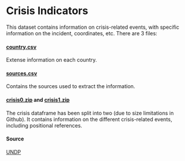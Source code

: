 # Crisis Indicators

This dataset contains information on crisis-related events, with specific information on the incident, coordinates, etc. 
There are 3 files:

#### [country.csv](country.csv)

Extense information on each country.

#### [sources.csv](sources.csv)

Contains the sources used to extract the information.

#### [crisis0.zip](crisis0.zip) and [crisis1.zip](crisis1.zip)

The crisis dataframe has been split into two (due to size limitations in Github). It contains information on the different crisis-related events, including positional references.

#### Source
[UNDP](https://www.undp.org/)
